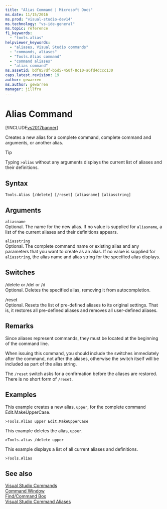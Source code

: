 ```yaml
---
title: "Alias Command | Microsoft Docs"
ms.date: 11/15/2016
ms.prod: "visual-studio-dev14"
ms.technology: "vs-ide-general"
ms.topic: reference
f1_keywords: 
  - "tools.alias"
helpviewer_keywords: 
  - "aliases, Visual Studio commands"
  - "commands, aliases"
  - "Tools.Alias command"
  - "command aliases"
  - "alias command"
ms.assetid: bdf857df-b5d5-450f-8c10-a6fd4dccc130
caps.latest.revision: 19
author: gewarren
ms.author: gewarren
manager: jillfra
---
```

# Alias Command
[!INCLUDE[vs2017banner](../../includes/vs2017banner.md)]

Creates a new alias for a complete command, complete command and arguments, or another alias.  
  
> [!TIP]
> Typing `>alias` without any arguments displays the current list of aliases and their definitions.  
  
## Syntax  
  
```  
Tools.Alias [/delete] [/reset] [aliasname] [aliasstring]  
```  
  
## Arguments  
 `aliasname`  
 Optional. The name for the new alias. If no value is supplied for `aliasname`, a list of the current aliases and their definitions appears.  
  
 `aliasstring`  
 Optional. The complete command name or existing alias and any parameters that you want to create as an alias. If no value is supplied for `aliasstring`, the alias name and alias string for the specified alias displays.  
  
## Switches  
 /delete or /del or /d  
 Optional. Deletes the specified alias, removing it from autocompletion.  
  
 /reset  
 Optional. Resets the list of pre-defined aliases to its original settings. That is, it restores all pre-defined aliases and removes all user-defined aliases.  
  
## Remarks  
 Since aliases represent commands, they must be located at the beginning of the command line.  
  
 When issuing this command, you should include the switches immediately after the command, not after the aliases, otherwise the switch itself will be included as part of the alias string.  
  
 The `/reset` switch asks for a confirmation before the aliases are restored. There is no short form of `/reset`.  
  
## Examples  
 This example creates a new alias, `upper`, for the complete command Edit.MakeUpperCase.  
  
```  
>Tools.Alias upper Edit.MakeUpperCase  
```  
  
 This example deletes the alias, `upper`.  
  
```  
>Tools.alias /delete upper  
```  
  
 This example displays a list of all current aliases and definitions.  
  
```  
>Tools.Alias  
```  
  
## See also  
 [Visual Studio Commands](../../ide/reference/visual-studio-commands.md)   
 [Command Window](../../ide/reference/command-window.md)   
 [Find/Command Box](../../ide/find-command-box.md)   
 [Visual Studio Command Aliases](../../ide/reference/visual-studio-command-aliases.md)
